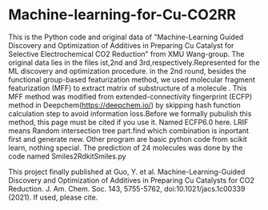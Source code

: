 # Machine-learning-for-Cu-CO2RR
This is the Python code and original data of "Machine-Learning Guided Discovery and Optimization of Additives in Preparing Cu Catalyst for Selective Electrochemical CO2 Reduction" from XMU Wang-group.
The original data lies in the files ist,2nd and 3rd,respectively.Represented for the ML discovery and optimization procedure.
in the 2nd round, besides the functional group-based featurization method, we used molecular fragment featurization (MFF) to extract matrix of substructure of a molecule . This MFF method was modified from extended-connectivity fingerprint (ECFP) method in Deepchem(https://deepchem.io/) by skipping hash function calculation step to avoid information loss.Before we formally pubulish this method, this page must be cited if you use it. Named ECFP6.0 here.
LRIF means Random intersection tree part.find which combination is inportant first and generate new.
Other program are basic python code from scikit learn, nothing special.
The prediction of 24 molecules was done by the code named Smiles2RdkitSmiles.py

This project finally published at Guo, Y. et al. Machine-Learning-Guided Discovery and Optimization of Additives in Preparing Cu Catalysts for CO2 Reduction. J. Am. Chem. Soc. 143, 5755-5762, doi:10.1021/jacs.1c00339 (2021).
If used, please cite.
